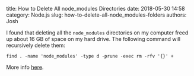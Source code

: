 title: How to Delete All node_modules Directories
date: 2018-05-30 14:58
category: Node.js
slug: how-to-delete-all-node_modules-folders
authors: Josh

I found that deleting all the `node_modules` directories on my computer freed up about 16 GB of space on my hard drive. The following command will recursively delete them:

```
find . -name 'node_modules' -type d -prune -exec rm -rfv '{}' +
```

More info [here](https://stackoverflow.com/a/43561012).
